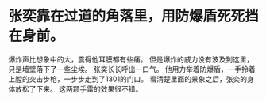 # 张奕靠在过道的角落里，用防爆盾死死挡在身前。
爆炸声比想象中的大，震得他耳膜都有些痛。
但是爆炸的威力没有波及到这里，只是墙壁落下了一些尘埃。
张奕长长呼出一口气。
他用力举着防爆盾，一手拎着上膛的突击步枪，一步步走到了1301的门口。
看清楚里面的景象之后，张奕的身体放松了下来。
这两颗手雷的效果很不错。

